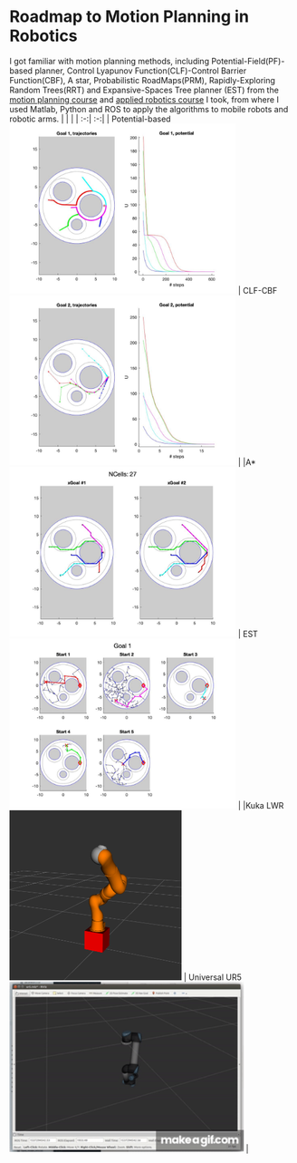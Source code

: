 # Roadmap to Motion Planning in Robotics 
I got familiar with motion planning methods, including Potential-Field(PF)-based planner, Control Lyapunov Function(CLF)-Control Barrier Function(CBF), A star,  Probabilistic RoadMaps(PRM), Rapidly-Exploring Random Trees(RRT) and Expansive-Spaces Tree planner (EST) from the [motion planning course](https://github.com/heyday1006/Motion_Planning_Study/tree/main/ME570_Robot_Motion_Planning/readme.md) and [applied robotics course](https://github.com/heyday1006/Motion_Planning_Study/tree/main/MECSE4603_Applied_Robotics/readme.md) I took, from where I used Matlab, Python and ROS to apply the algorithms to mobile robots and robotic arms.
 | | | 
| :-:| :-:| 
| Potential-based<br /> <img src = "Robot_Motion_Planning/imgs/Potential.jpg" height=300> | CLF-CBF<br /> <img src = "Robot_Motion_Planning/imgs/CLF_CBF.jpg" height=300> | 
|A*<br /> <img src = "Robot_Motion_Planning/imgs/A_star.jpg" height=300> | EST<br /> <img src = "Robot_Motion_Planning/imgs/est_Goal1.jpg" height=300> |
|Kuka LWR<br /> <img src = "Applied_Robotics/imgs/fwk_lwr.png" height=300> | Universal UR5<br /> <img src = "Applied_Robotics/imgs/ur5.gif" height=300> |
